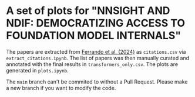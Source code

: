 # A set of plots for "NNSIGHT AND NDIF: DEMOCRATIZING ACCESS TO FOUNDATION MODEL INTERNALS"

The papers are extracted from [Ferrando et al. (2024)](https://arxiv.org/abs/2405.00208") as `citations.csv` via `extract_citations.ipynb`. The list of papers was then manually curated and annotated with the final results in `transformers_only.csv`. The plots are generated in `plots.ipynb`.

The `main` branch can't be commited to without a Pull Request. Please make a new branch if you want to modify the code.
